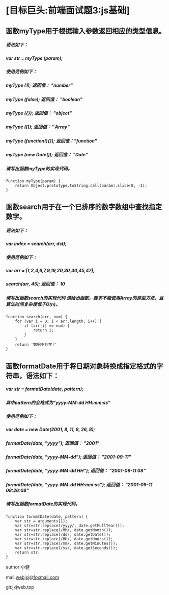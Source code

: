 # [目标巨头:前端面试题3:js基础]





## 函数myType用于根据输入参数返回相应的类型信息。
##### 语法如下：
#####  var str = myType (param);
##### 使用范例如下：
#####  myType (1);     返回值： "number"
#####  myType (false);     返回值： "boolean"
#####  myType ({});        返回值： "object"
#####  myType ([]);        返回值：" Array"
#####  myType (function(){});  返回值："function"
#####  myType (new Date());    返回值： "Date"
##### 请写出函数myType的实现代码。
```
function myType(param) {
    return Object.prototype.toString.call(param).slice(8, -1);
}

```






## 函数search用于在一个已排序的数字数组中查找指定数字。
##### 语法如下：
#####  var index = search(arr, dst);
##### 使用范例如下： 
#####  var arr = [1,2,4,6,7,9,19,20,30,40,45,47];
#####  search(arr, 45);        返回值： 10
##### 请写出函数search的实现代码 请给出函数，要求不能使用Array的原型方法，且算法时间复杂度低于O(n)。
```
function search(arr, num) {
    for (var i = 0; i < arr.length; i++) {
        if (arr[i] == num) {
            return i;
        }
    }
    return '数据不存在!'
}
```




## 函数formatDate用于将日期对象转换成指定格式的字符串，语法如下：
#####  var str = formatDate(date, pattern);
#####  其中pattern的全格式为"yyyy-MM-dd HH:mm:ss"
##### 使用范例如下：
#####  var date = new Date(2001, 8, 11, 8, 26, 8);
#####  formatDate(date, "yyyy");       返回值： "2001"
#####  formatDate(date, "yyyy-MM-dd");     返回值： "2001-09-11"
#####  formatDate(date, "yyyy-MM-dd HH");      返回值： "2001-09-11 08"
#####  formatDate(date, "yyyy-MM-dd HH:mm:ss");    返回值： "2001-09-11 08:26:08"
##### 请写出函数formatDate的实现代码。
```
function formatDate(date, pattern) {
    var str = arguments[1];
    var str=str.replace(/yyyy/, date.getFullYear());
    var str=str.replace(/MM/, date.getMonth());
    var str=str.replace(/dd/, date.getDate());
    var str=str.replace(/HH/, date.getHours());
    var str=str.replace(/mm/, date.getMinutes());
    var str=str.replace(/ss/, date.getSeconds());
    return str;
}
```


author:小健

mail:webjxj@foxmail.com

git:jxjweb.top